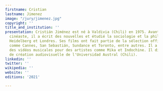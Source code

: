```yaml
---
firstname: Cristian
lastname: Jimenez
image: "/jury/jimenez.jpg"
copyright: ''
title_and_institution: ''
presentation: Cristián Jiménez est né à Valdivia (Chili) en 1975. Avant de devenir
  cinéaste, il a écrit des nouvelles et étudié la sociologie et la philosophie à Santiago,
  Heidelberg et Londres. Ses films ont fait partie de la sélection officielle de festivals
  comme Cannes, San Sebastián, Sundance et Toronto, entre autres. Il a également réalisé
  des vidéos musicales pour des artistes comme Mika et Indochine. Il dirige le département
  de création audiovisuelle de l'Universidad Austral (Chili).
linkedin: ''
twitter: ''
wikipedia: ''
website: ''
editions: '2021'

---
```

